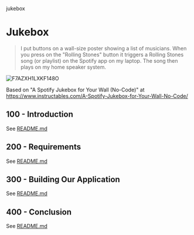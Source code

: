 jukebox
# Jukebox

> I put buttons on a wall-size poster showing a list of musicians.
> When you press on the "Rolling Stones" button it triggers a Rolling Stones song (or playlist) on the Spotify app on my laptop.
> The song then plays on my home speaker system.

![F7AZXH1LXKF148O](https://github.com/user-attachments/assets/dc1ac10e-8365-429a-ad41-883b5a14e90e)

Based on "A Spotify Jukebox for Your Wall (No-Code)" at https://www.instructables.com/A-Spotify-Jukebox-for-Your-Wall-No-Code/

## 100 - Introduction

See [README.md](./100/README.md)

## 200 - Requirements

See [README.md](./200/README.md)

## 300 - Building Our Application

See [README.md](./300/README.md)

## 400 - Conclusion

See [README.md](./400/README.md)
